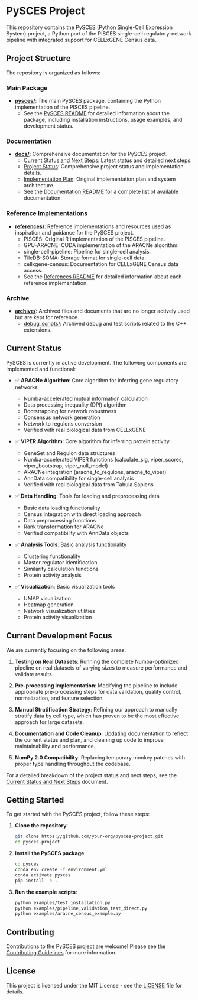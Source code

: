 # PySCES Project

This repository contains the PySCES (Python Single-Cell Expression System) project, a Python port of the PISCES single-cell regulatory-network pipeline with integrated support for CELLxGENE Census data.

## Project Structure

The repository is organized as follows:

### Main Package

- **[pysces/](pysces/)**: The main PySCES package, containing the Python implementation of the PISCES pipeline.
  - See the [PySCES README](pysces/README.md) for detailed information about the package, including installation instructions, usage examples, and development status.

### Documentation

- **[docs/](docs/)**: Comprehensive documentation for the PySCES project.
  - [Current Status and Next Steps](docs/Current_Status_and_Next_Steps.md): Latest status and detailed next steps.
  - [Project Status](docs/PySCES_Project_Status.md): Comprehensive project status and implementation details.
  - [Implementation Plan](docs/pysces_implementation_plan.md): Original implementation plan and system architecture.
  - See the [Documentation README](docs/README.md) for a complete list of available documentation.

### Reference Implementations

- **[references/](references/)**: Reference implementations and resources used as inspiration and guidance for the PySCES project.
  - PISCES: Original R implementation of the PISCES pipeline.
  - GPU-ARACNE: CUDA implementation of the ARACNe algorithm.
  - single-cell-pipeline: Pipeline for single-cell analysis.
  - TileDB-SOMA: Storage format for single-cell data.
  - cellxgene-census: Documentation for CELLxGENE Census data access.
  - See the [References README](references/README.md) for detailed information about each reference implementation.

### Archive

- **[archive/](archive/)**: Archived files and documents that are no longer actively used but are kept for reference.
  - [debug_scripts/](archive/debug_scripts/): Archived debug and test scripts related to the C++ extensions.

## Current Status

PySCES is currently in active development. The following components are implemented and functional:

- ✅ **ARACNe Algorithm**: Core algorithm for inferring gene regulatory networks
  - Numba-accelerated mutual information calculation
  - Data processing inequality (DPI) algorithm
  - Bootstrapping for network robustness
  - Consensus network generation
  - Network to regulons conversion
  - Verified with real biological data from CELLxGENE

- ✅ **VIPER Algorithm**: Core algorithm for inferring protein activity
  - GeneSet and Regulon data structures
  - Numba-accelerated VIPER functions (calculate_sig, viper_scores, viper_bootstrap, viper_null_model)
  - ARACNe integration (aracne_to_regulons, aracne_to_viper)
  - AnnData compatibility for single-cell analysis
  - Verified with real biological data from Tabula Sapiens

- ✅ **Data Handling**: Tools for loading and preprocessing data
  - Basic data loading functionality
  - Census integration with direct loading approach
  - Data preprocessing functions
  - Rank transformation for ARACNe
  - Verified compatibility with AnnData objects

- ✅ **Analysis Tools**: Basic analysis functionality
  - Clustering functionality
  - Master regulator identification
  - Similarity calculation functions
  - Protein activity analysis

- ✅ **Visualization**: Basic visualization tools
  - UMAP visualization
  - Heatmap generation
  - Network visualization utilities
  - Protein activity visualization

## Current Development Focus

We are currently focusing on the following areas:

1. **Testing on Real Datasets**: Running the complete Numba-optimized pipeline on real datasets of varying sizes to measure performance and validate results.

2. **Pre-processing Implementation**: Modifying the pipeline to include appropriate pre-processing steps for data validation, quality control, normalization, and feature selection.

3. **Manual Stratification Strategy**: Refining our approach to manually stratify data by cell type, which has proven to be the most effective approach for large datasets.

4. **Documentation and Code Cleanup**: Updating documentation to reflect the current status and plan, and cleaning up code to improve maintainability and performance.

5. **NumPy 2.0 Compatibility**: Replacing temporary monkey patches with proper type handling throughout the codebase.

For a detailed breakdown of the project status and next steps, see the [Current Status and Next Steps](docs/Current_Status_and_Next_Steps.md) document.

## Getting Started

To get started with the PySCES project, follow these steps:

1. **Clone the repository**:
   ```bash
   git clone https://github.com/your-org/pysces-project.git
   cd pysces-project
   ```

2. **Install the PySCES package**:
   ```bash
   cd pysces
   conda env create -f environment.yml
   conda activate pysces
   pip install -e .
   ```

3. **Run the example scripts**:
   ```bash
   python examples/test_installation.py
   python examples/pipeline_validation_test_direct.py
   python examples/aracne_census_example.py
   ```

## Contributing

Contributions to the PySCES project are welcome! Please see the [Contributing Guidelines](pysces/CONTRIBUTING.md) for more information.

## License

This project is licensed under the MIT License - see the [LICENSE](LICENSE) file for details.
